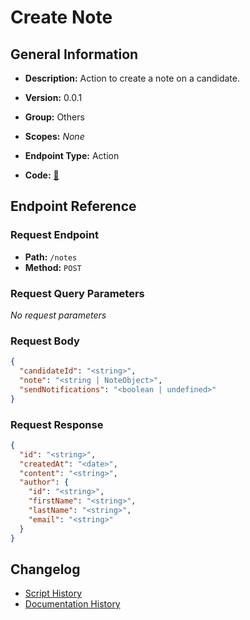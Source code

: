 # Create Note

## General Information

- **Description:** Action to create a note on a candidate.

- **Version:** 0.0.1
- **Group:** Others
- **Scopes:** _None_
- **Endpoint Type:** Action
- **Code:** [🔗](https://github.com/NangoHQ/integration-templates/tree/main/integrations/ashby/actions/create-note.ts)


## Endpoint Reference

### Request Endpoint

- **Path:** `/notes`
- **Method:** `POST`

### Request Query Parameters

_No request parameters_

### Request Body

```json
{
  "candidateId": "<string>",
  "note": "<string | NoteObject>",
  "sendNotifications": "<boolean | undefined>"
}
```

### Request Response

```json
{
  "id": "<string>",
  "createdAt": "<date>",
  "content": "<string>",
  "author": {
    "id": "<string>",
    "firstName": "<string>",
    "lastName": "<string>",
    "email": "<string>"
  }
}
```

## Changelog

- [Script History](https://github.com/NangoHQ/integration-templates/commits/main/integrations/ashby/actions/create-note.ts)
- [Documentation History](https://github.com/NangoHQ/integration-templates/commits/main/integrations/ashby/actions/create-note.md)

<!-- END  GENERATED CONTENT -->

